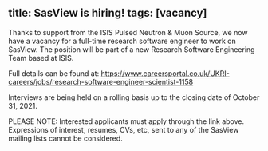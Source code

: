 title: SasView is hiring!
tags: [vacancy]
---

Thanks to support from the ISIS Pulsed Neutron & Muon Source, we now have a 
vacancy for a full-time research software engineer to work on SasView. The 
position will be part of a new Research Software Engineering Team based at 
ISIS.

Full details can be found at:
https://www.careersportal.co.uk/UKRI-careers/jobs/research-software-engineer-scientist-1158 

Interviews are being held on a rolling basis up to the closing date of 
October 31, 2021.

PLEASE NOTE: Interested applicants must apply through the link above. Expressions 
of interest, resumes, CVs, etc, sent to any of the SasView mailing lists cannot 
be considered.
